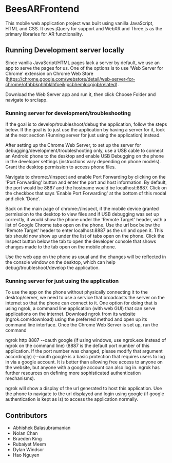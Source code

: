 # BeesARFrontend

This mobile web application project was built using vanilla JavaScript, HTML and CSS. It uses jQuery for support and WebXR and Three.js as the primary libraries for AR functionality.

## Running Development server locally

Since vanilla JavaScript/HTML pages lack a server by default, we use an app to serve the pages for us. One of the options is to use 'Web Server for Chrome' extension on Chrome Web Store (https://chrome.google.com/webstore/detail/web-server-for-chrome/ofhbbkphhbklhfoeikjpcbhemlocgigb/related). 

Download the Web Server app and run it, then click Choose Folder and navigate to src/app.

### Running server for development/troubleshooting

If the goal is to develop/troubleshoot/debug the application, follow the steps below. If the goal is to just use the application by having a server for it, look at the next section (Running server for just using the application) instead.

After setting up the Chrome Web Server, to set up the server for debugging/development/troubleshooting only, use a USB cable to connect an Android phone to the desktop and enable USB Debugging on the phone in the developer settings (instructions vary depending on phone models). Grant the desktop permission to access phone files.

Navigate to chrome://inspect and enable Port Forwarding by clicking on the 'Port Forwarding' button and enter the port and host information. By default, the port would be 8887 and the hostname would be localhost:8887. Click on the checkbox that says 'Enable Port Forwarding' at the bottom of this modal and click 'Done'.

Back on the main page of chrome://inspect, if the mobile device granted permission to the desktop to view files and if USB debugging was set up correctly, it would show the phone under the 'Remote Target' header, with a list of Google Chrome tabs open on the phone. Use the url box below the 'Remote Target' header to enter localhost:8887 as the url and open it. This tab should now show up under the list of tabs open on the phone. Click the Inspect button below the tab to open the developer console that shows changes made to the tab open on the mobile phone.

Use the web app on the phone as usual and the changes will be reflected in the console window on the desktop, which can help debug/troubleshoot/develop the application.

### Running server for just using the application

To use the app on the phone without physically connecting it to the desktop/server, we need to use a service that broadcasts the server on the internet so that the phone can connect to it. One option for doing that is using ngrok, a command line application (with web GUI) that can serve applications on the internet. Download ngrok from its website (ngrok.com/download) using the preferred method and open up its command line interface. Once the Chrome Web Server is set up, run the command

ngrok http 8887 --oauth google
(if using windows, use ngrok.exe instead of ngrok on the command line)
(8887 is the default port number of this application. If the port number was changed, please modify that argument accordingly)
(--oauth google is a basic protection that requires users to log in via a google account. It is better than allowing free access to anyone on the website, but anyone with a google account can also log in. ngrok has further resources on defining more sophisticated authentication mechanisms).

ngrok will show a display of the url generated to host this application. Use the phone to navigate to the url displayed and login using google (if google authentication is kept as is) to access the application normally.


## Contributors

- Abhishek Balasubramanian
- Nolan Chan
- Braeden King
- Rubaiyet Meem
- Dylan Windsor
- Hao Nguyen
